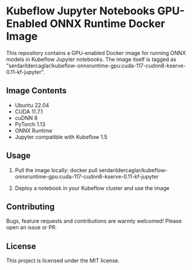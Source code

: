 # Kubeflow Jupyter Notebooks GPU-Enabled ONNX Runtime Docker Image

This repository contains a GPU-enabled Docker image for running ONNX models in Kubeflow Jupyter notebooks. The image itself is tagged as "serdarildercaglar/kubeflow-onnxruntime-gpu:cuda-117-cudnn8-kserve-0.11-kf-jupyter".

## Image Contents

- Ubuntu 22.04
- CUDA 11.7.1
- cuDNN 8
- PyTorch 1.13
- ONNX Runtime
- Jupyter compatible with Kubeflow 1.5  

## Usage

1. Pull the image locally: docker pull serdarildercaglar/kubeflow-onnxruntime-gpu:cuda-117-cudnn8-kserve-0.11-kf-jupyter


2. Deploy a notebook in your Kubeflow cluster and use the image

## Contributing

Bugs, feature requests and contributions are warmly welcomed! Please open an issue or PR.

## License

This project is licensed under the MIT license.
